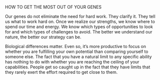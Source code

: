HOW TO GET THE MOST OUT OF YOUR GENES

Our genes do not eliminate the need for hard work. They clarify it.
They tell us what to work hard on. Once we realize our strengths, we
know where to spend our time and energy. We know which types of
opportunities to look for and which types of challenges to avoid. The
better we understand our nature, the better our strategy can be.

Biological differences matter. Even so, it’s more productive to focus
on whether you are fulfilling your own potential than comparing
yourself to someone else. The fact that you have a natural limit to any
specific ability has nothing to do with whether you are reaching the
ceiling of your capabilities. People get so caught up in the fact that they
have limits that they rarely exert the effort required to get close to
them.
